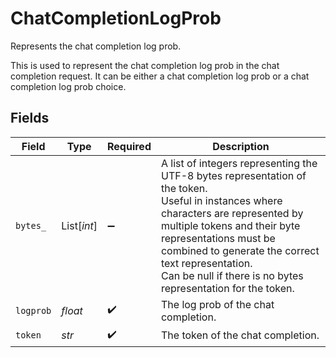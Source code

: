 # ChatCompletionLogProb

Represents the chat completion log prob.

This is used to represent the chat completion log prob in the chat completion request.
It can be either a chat completion log prob or a chat completion log prob choice.


## Fields

| Field                                                                                                                                                                                                                                                                                                            | Type                                                                                                                                                                                                                                                                                                             | Required                                                                                                                                                                                                                                                                                                         | Description                                                                                                                                                                                                                                                                                                      |
| ---------------------------------------------------------------------------------------------------------------------------------------------------------------------------------------------------------------------------------------------------------------------------------------------------------------- | ---------------------------------------------------------------------------------------------------------------------------------------------------------------------------------------------------------------------------------------------------------------------------------------------------------------- | ---------------------------------------------------------------------------------------------------------------------------------------------------------------------------------------------------------------------------------------------------------------------------------------------------------------- | ---------------------------------------------------------------------------------------------------------------------------------------------------------------------------------------------------------------------------------------------------------------------------------------------------------------- |
| `bytes_`                                                                                                                                                                                                                                                                                                         | List[*int*]                                                                                                                                                                                                                                                                                                      | :heavy_minus_sign:                                                                                                                                                                                                                                                                                               | A list of integers representing the UTF-8 bytes representation of the token.<br/>Useful in instances where characters are represented by multiple tokens and their byte<br/>representations must be combined to generate the correct text representation.<br/>Can be null if there is no bytes representation for the token. |
| `logprob`                                                                                                                                                                                                                                                                                                        | *float*                                                                                                                                                                                                                                                                                                          | :heavy_check_mark:                                                                                                                                                                                                                                                                                               | The log prob of the chat completion.                                                                                                                                                                                                                                                                             |
| `token`                                                                                                                                                                                                                                                                                                          | *str*                                                                                                                                                                                                                                                                                                            | :heavy_check_mark:                                                                                                                                                                                                                                                                                               | The token of the chat completion.                                                                                                                                                                                                                                                                                |